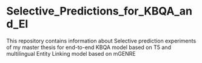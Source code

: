 # Selective_Predictions_for_KBQA_and_El
This repository contains information about Selective prediction experiments of my master thesis for end-to-end KBQA model based on T5 and multilingual Entity Linking model based on mGENRE
